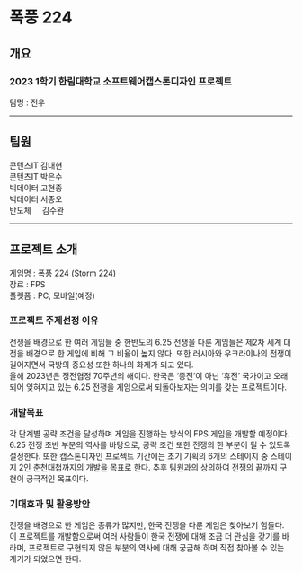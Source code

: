 폭풍 224
========

## 개요
### 2023 1학기 한림대학교 소프트웨어캡스톤디자인 프로젝트

팀명 : 전우

***

## 팀원
콘텐츠IT 김대현<br/>
콘텐츠IT 박은수<br/>
빅데이터 고현종<br/>
빅데이터 서종오<br/>
반도체 &nbsp;&nbsp;&nbsp; 김수완
***

## 프로젝트 소개

게임명 : 폭풍 224 (Storm 224)<br/>
장르 : FPS<br/>
플랫폼 : PC, 모바일(예정)<br/>

### 프로젝트 주제선정 이유
전쟁을 배경으로 한 여러 게임들 중 한반도의 6.25 전쟁을 다룬 게임들은 제2차 세계 대전을 배경으로 한 게임에 비해 그 비율이 높지 않다. 또한 러시아와 우크라이나의 전쟁이 길어지면서 국방의 중요성 또한 하나의 화제가 되고 있다.<br/>
올해 2023년은 정전협정 70주년의 해이다. 한국은 ‘종전’이 아닌 ‘휴전’ 국가이고 오래되어 잊혀지고 있는 6.25 전쟁을 게임으로써 되돌아보자는 의미를 갖는 프로젝트이다.

### 개발목표
각 단계별 공략 조건을 달성하며 게임을 진행하는 방식의 FPS 게임을 개발할 예정이다. 6.25 전쟁 초반 부분의 역사를 바탕으로, 공략 조건 또한 전쟁의 한 부분이 될 수 있도록 설정한다. 또한 캡스톤디자인 프로젝트 기간에는 초기 기획의 6개의 스테이지 중 스테이지 2인 춘천대첩까지의 개발을 목표로 한다. 추후 팀원과의 상의하여 전쟁의 끝까지 구현이 궁극적인 목표이다.

### 기대효과 및 활용방안
전쟁을 배경으로 한 게임은 종류가 많지만, 한국 전쟁을 다룬 게임은 찾아보기 힘들다. 이 프로젝트를 개발함으로써 여러 사람들이 한국 전쟁에 대해 조금 더 관심을 갖기를 바라며, 프로젝트로 구현되지 않은 부분의 역사에 대해 궁금해 하며 직접 찾아볼 수 있는 계기가 되었으면 한다.
